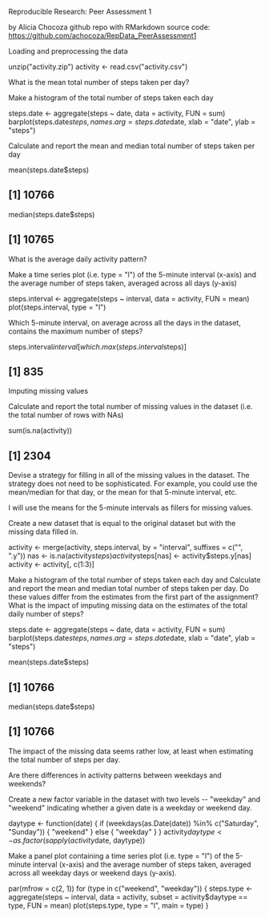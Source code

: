 Reproducible Research: Peer Assessment 1

by Alicia Chocoza 
github repo with RMarkdown source code: https://github.com/achocoza/RepData_PeerAssessment1


Loading and preprocessing the data

unzip("activity.zip")
activity <- read.csv("activity.csv")


What is the mean total number of steps taken per day?

Make a histogram of the total number of steps taken each day



steps.date <- aggregate(steps ~ date, data = activity, FUN = sum)
barplot(steps.date$steps, names.arg = steps.date$date, xlab = "date", ylab = "steps")




Calculate and report the mean and median total number of steps taken per day



mean(steps.date$steps)


## [1] 10766


median(steps.date$steps)


## [1] 10765


What is the average daily activity pattern?

Make a time series plot (i.e. type = "l") of the 5-minute interval (x-axis) and the average number of steps taken, averaged across all days (y-axis)



steps.interval <- aggregate(steps ~ interval, data = activity, FUN = mean)
plot(steps.interval, type = "l")




Which 5-minute interval, on average across all the days in the dataset, contains the maximum number of steps?



steps.interval$interval[which.max(steps.interval$steps)]


## [1] 835


Imputing missing values

Calculate and report the total number of missing values in the dataset (i.e. the total number of rows with NAs)



sum(is.na(activity))


## [1] 2304


Devise a strategy for filling in all of the missing values in the dataset. The strategy does not need to be sophisticated. For example, you could use the mean/median for that day, or the mean for that 5-minute interval, etc.



I will use the means for the 5-minute intervals as fillers for missing values.

Create a new dataset that is equal to the original dataset but with the missing data filled in.



activity <- merge(activity, steps.interval, by = "interval", suffixes = c("", 
    ".y"))
nas <- is.na(activity$steps)
activity$steps[nas] <- activity$steps.y[nas]
activity <- activity[, c(1:3)]


Make a histogram of the total number of steps taken each day and Calculate and report the mean and median total number of steps taken per day. Do these values differ from the estimates from the first part of the assignment? What is the impact of imputing missing data on the estimates of the total daily number of steps?



steps.date <- aggregate(steps ~ date, data = activity, FUN = sum)
barplot(steps.date$steps, names.arg = steps.date$date, xlab = "date", ylab = "steps")




mean(steps.date$steps)


## [1] 10766


median(steps.date$steps)


## [1] 10766


The impact of the missing data seems rather low, at least when estimating the total number of steps per day.

Are there differences in activity patterns between weekdays and weekends?

Create a new factor variable in the dataset with two levels -- "weekday" and "weekend" indicating whether a given date is a weekday or weekend day.



daytype <- function(date) {
    if (weekdays(as.Date(date)) %in% c("Saturday", "Sunday")) {
        "weekend"
    } else {
        "weekday"
    }
}
activity$daytype <- as.factor(sapply(activity$date, daytype))


Make a panel plot containing a time series plot (i.e. type = "l") of the 5-minute interval (x-axis) and the average number of steps taken, averaged across all weekday days or weekend days (y-axis).



par(mfrow = c(2, 1))
for (type in c("weekend", "weekday")) {
    steps.type <- aggregate(steps ~ interval, data = activity, subset = activity$daytype == 
        type, FUN = mean)
    plot(steps.type, type = "l", main = type)
}






